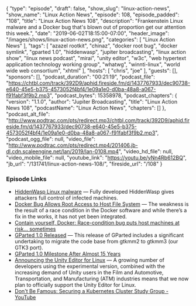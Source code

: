 {
  "type": "episode",
  "draft": false,
  "show_slug": "linux-action-news",
  "show_name": "Linux Action News",
  "episode": 108,
  "episode_padded": "108",
  "title": "Linux Action News 108",
  "description": "Frankenstein Linux malware and a Docker bug that's blown out of proportion get our attention this week.",
  "date": "2019-06-02T18:15:00-07:00",
  "header_image": "/images/shows/linux-action-news.png",
  "categories": [
    "Linux Action News"
  ],
  "tags": [
    "azazel rootkit",
    "chinaz",
    "docker root bug",
    "docker symlink",
    "gparted 1.0",
    "hiddenwasp",
    "jupiter broadcasting",
    "linux action show",
    "linux news podcast",
    "mirai",
    "unity editor",
    "w3c",
    "web hypertext application technology working group",
    "whatwg",
    "winnti-linux",
    "world wide web consortium",
    "xhtml"
  ],
  "hosts": [
    "chris",
    "joe"
  ],
  "guests": [],
  "sponsors": [],
  "podcast_duration": "00:21:19",
  "podcast_file": "https://chtbl.com/track/392D9/aphid.fireside.fm/d/1437767933/dec90738-e640-45e5-b375-4573052f4bf4/1e09a1e0-d0ba-48a8-a067-f91fabf3f9b2.mp3",
  "podcast_bytes": 15358978,
  "podcast_chapters": {
    "version": "1.1.0",
    "author": "Jupiter Broadcasting",
    "title": "Linux Action News 108",
    "podcastName": "Linux Action News",
    "chapters": []
  },
  "podcast_alt_file": "http://www.podtrac.com/pts/redirect.mp3/chtbl.com/track/392D9/aphid.fireside.fm/d/1437767933/dec90738-e640-45e5-b375-4573052f4bf4/1e09a1e0-d0ba-48a8-a067-f91fabf3f9b2.mp3",
  "podcast_ogg_file": null,
  "video_file": "http://www.podtrac.com/pts/redirect.mp4/201406.jb-dl.cdn.scaleengine.net/lan/2019/lan-0108.mp4",
  "video_hd_file": null,
  "video_mobile_file": null,
  "youtube_link": "https://youtu.be/yNn4Rb612BQ",
  "jb_url": "/131741/linux-action-news-108/",
  "fireside_url": "/108"
}


### Episode Links

  * [HiddenWasp Linux malware](https://arstechnica.com/information-technology/2019/05/advanced-linux-backdoor-found-in-the-wild-escaped-av-detection/ "HiddenWasp Linux malware") — Fully developed HiddenWasp gives attackers full control of infected machines.
  * [Docker Bug Allows Root Access to Host File System](https://duo.com/decipher/docker-bug-allows-root-access-to-host-file-system "Docker Bug Allows Root Access to Host File System") — The weakness is the result of a race condition in the Docker software and while there’s a fix in the works, it has not yet been integrated.
  * [Contain yourself, Docker: Race-condition bug puts host machines at risk... sometimes](https://www.theregister.co.uk/2019/05/29/docker_race_condition/ "Contain yourself, Docker: Race-condition bug puts host machines at risk... sometimes")
  * [GParted 1.0 Released](https://gparted.sourceforge.io/news.php?item=224 "GParted 1.0 Released") — This release of GParted includes a significant undertaking to migrate the code base from gtkmm2 to gtkmm3 (our GTK3 port).
  * [GParted 1.0 Milestone After Almost 15 Years](https://news.softpedia.com/news/gparted-open-source-partition-editor-reaches-1-0-milestone-after-almost-15-years-526221.shtml "GParted 1.0 Milestone After Almost 15 Years")
  * [Announcing the Unity Editor for Linux](https://blogs.unity3d.com/2019/05/30/announcing-the-unity-editor-for-linux/ "Announcing the Unity Editor for Linux") — A growing number of developers using the experimental version, combined with the increasing demand of Unity users in the Film and Automotive, Transportation, and Manufacturing (ATM) industries means that we now plan to officially support the Unity Editor for Linux.
  * [Don't Be Famous: Securing a Kubernetes Cluster Study Group - YouTube](https://www.youtube.com/watch?v=fmsQHVIRpu0&feature=youtu.be "Don't Be Famous: Securing a Kubernetes Cluster Study Group - YouTube")


